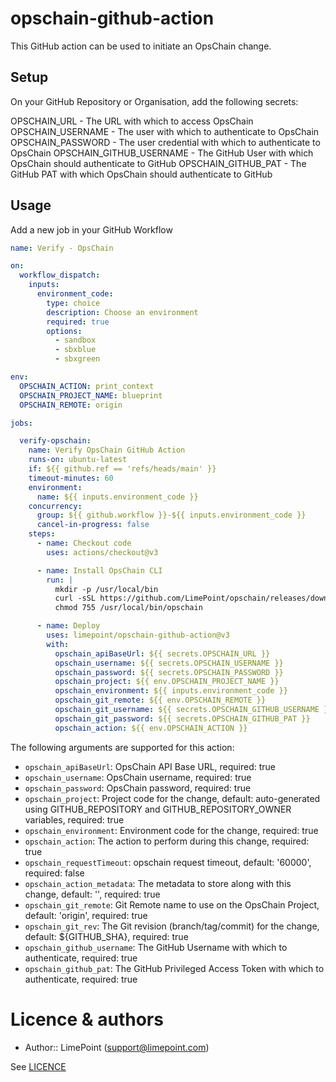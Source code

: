 # opschain-github-action 

This GitHub action can be used to initiate an OpsChain change.

## Setup

On your GitHub Repository or Organisation, add the following secrets:

OPSCHAIN_URL - The URL with which to access OpsChain
OPSCHAIN_USERNAME - The user with which to authenticate to OpsChain
OPSCHAIN_PASSWORD - The user credential with which to authenticate to OpsChain
OPSCHAIN_GITHUB_USERNAME - The GitHub User with which OpsChain should authenticate to GitHub
OPSCHAIN_GITHUB_PAT - The GitHub PAT with which OpsChain should authenticate to GitHub

## Usage

Add a new job in your GitHub Workflow

```yaml
name: Verify - OpsChain

on:
  workflow_dispatch:
    inputs:
      environment_code:
        type: choice
        description: Choose an environment
        required: true
        options:
          - sandbox
          - sbxblue
          - sbxgreen

env:
  OPSCHAIN_ACTION: print_context
  OPSCHAIN_PROJECT_NAME: blueprint
  OPSCHAIN_REMOTE: origin

jobs:

  verify-opschain:
    name: Verify OpsChain GitHub Action
    runs-on: ubuntu-latest
    if: ${{ github.ref == 'refs/heads/main' }}
    timeout-minutes: 60
    environment:
      name: ${{ inputs.environment_code }}
    concurrency:
      group: ${{ github.workflow }}-${{ inputs.environment_code }}
      cancel-in-progress: false
    steps:
      - name: Checkout code
        uses: actions/checkout@v3

      - name: Install OpsChain CLI
        run: |
          mkdir -p /usr/local/bin
          curl -sSL https://github.com/LimePoint/opschain/releases/download/2023-10-24/opschain-linux -o /usr/local/bin/opschain
          chmod 755 /usr/local/bin/opschain

      - name: Deploy
        uses: limepoint/opschain-github-action@v3
        with:
          opschain_apiBaseUrl: ${{ secrets.OPSCHAIN_URL }}
          opschain_username: ${{ secrets.OPSCHAIN_USERNAME }}
          opschain_password: ${{ secrets.OPSCHAIN_PASSWORD }}
          opschain_project: ${{ env.OPSCHAIN_PROJECT_NAME }}
          opschain_environment: ${{ inputs.environment_code }}
          opschain_git_remote: ${{ env.OPSCHAIN_REMOTE }}
          opschain_git_username: ${{ secrets.OPSCHAIN_GITHUB_USERNAME }}
          opschain_git_password: ${{ secrets.OPSCHAIN_GITHUB_PAT }}
          opschain_action: ${{ env.OPSCHAIN_ACTION }}
```

The following arguments are supported for this action:

- `opschain_apiBaseUrl`: OpsChain API Base URL, required: true
- `opschain_username`: OpsChain username, required: true
- `opschain_password`: OpsChain password, required: true
- `opschain_project`: Project code for the change, default: auto-generated using GITHUB_REPOSITORY and GITHUB_REPOSITORY_OWNER variables, required: true
- `opschain_environment`: Environment code for the change, required: true
- `opschain_action`: The action to perform during this change, required: true
- `opschain_requestTimeout`: opschain request timeout, default: '60000', required: false
- `opschain_action_metadata`: The metadata to store along with this change, default: '', required: true
- `opschain_git_remote`: Git Remote name to use on the OpsChain Project, default: 'origin', required: true
- `opschain_git_rev`: The Git revision (branch/tag/commit) for the change, default: ${GITHUB_SHA}, required: true
- `opschain_github_username`: The GitHub Username with which to authenticate, required: true
- `opschain_github_pat`: The GitHub Privileged Access Token with which to authenticate, required: true

# Licence & authors

- Author:: LimePoint (support@limepoint.com)

See [LICENCE](LICENCE)
